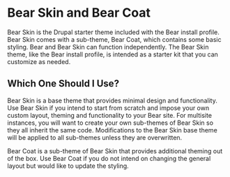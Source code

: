 # Bear Skin and Bear Coat
Bear Skin is the Drupal starter theme included with the Bear install profile. Bear Skin comes with a sub-theme, Bear Coat, which contains some basic styling. Bear and Bear Skin can function independently. The Bear Skin theme, like the Bear install profile, is intended as a starter kit that you can customize as needed.

## Which One Should I Use?
Bear Skin is a base theme that provides minimal design and functionality. Use Bear Skin if you intend to start from scratch and impose your own custom layout, theming and functionality to your Bear site. For multisite instances, you will want to create your own sub-themes of Bear Skin so they all inherit the same code. Modifications to the Bear Skin base theme will be applied to all sub-themes unless they are overwritten.

Bear Coat is a sub-theme of Bear Skin that provides additional theming out of the box. Use Bear Coat if you do not intend on changing the general layout but would like to update the styling.
